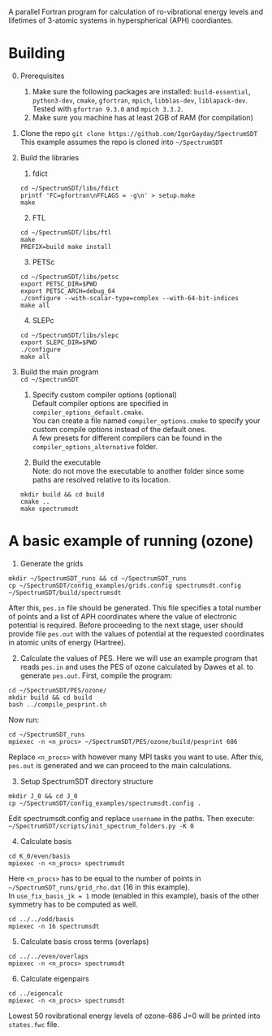 A parallel Fortran program for calculation of ro-vibrational energy levels and lifetimes of 3-atomic systems in hyperspherical (APH) coordiantes.

# Building

0. Prerequisites
    1. Make sure the following packages are installed: `build-essential`, `python3-dev`, `cmake`, `gfortran`, `mpich`, `libblas-dev`, `liblapack-dev`.  
    Tested with `gfortran 9.3.0` and `mpich 3.3.2`.
    2. Make sure you machine has at least 2GB of RAM (for compilation)

1. Clone the repo
`git clone https://github.com/IgorGayday/SpectrumSDT`  
This example assumes the repo is cloned into `~/SpectrumSDT`

2. Build the libraries

    1. fdict
    ```
    cd ~/SpectrumSDT/libs/fdict
    printf 'FC=gfortran\nFFLAGS = -g\n' > setup.make
    make
    ```

    2. FTL
    ```
    cd ~/SpectrumSDT/libs/ftl
    make
    PREFIX=build make install
    ```

    3. PETSc
    ```
    cd ~/SpectrumSDT/libs/petsc
    export PETSC_DIR=$PWD
    export PETSC_ARCH=debug_64
    ./configure --with-scalar-type=complex --with-64-bit-indices
    make all
    ```

    4. SLEPc
    ```
    cd ~/SpectrumSDT/libs/slepc
    export SLEPC_DIR=$PWD
    ./configure
    make all
    ```

3. Build the main program  
`cd ~/SpectrumSDT`

    1. Specify custom compiler options (optional)  
    Default compiler options are specified in `compiler_options_default.cmake`.  
    You can create a file named `compiler_options.cmake` to specify your custom compile options instead of the default ones.  
    A few presets for different compilers can be found in the `compiler_options_alternative` folder.

    2. Build the executable  
    Note: do not move the executable to another folder since some paths are resolved relative to its location.  
    ```
    mkdir build && cd build
    cmake ..
    make spectrumsdt
    ```

# A basic example of running (ozone)

1. Generate the grids
```
mkdir ~/SpectrumSDT_runs && cd ~/SpectrumSDT_runs
cp ~/SpectrumSDT/config_examples/grids.config spectrumsdt.config
~/SpectrumSDT/build/spectrumsdt
```
After this, `pes.in` file should be generated. This file specifies a total number of points and a list of APH coordinates where the value of electronic potential is required.
Before proceeding to the next stage, user should provide file `pes.out` with the values of potential at the requested coordinates in atomic units of energy (Hartree).

2. Calculate the values of PES. Here we will use an example program that reads `pes.in` and uses the PES of ozone calculated by Dawes et al. to generate `pes.out`. First, compile the program:
```
cd ~/SpectrumSDT/PES/ozone/
mkdir build && cd build
bash ../compile_pesprint.sh
```
Now run:
```
cd ~/SpectrumSDT_runs
mpiexec -n <n_procs> ~/SpectrumSDT/PES/ozone/build/pesprint 686
```
Replace `<n_procs>` with however many MPI tasks you want to use. After this, `pes.out` is generated and we can proceed to the main calculations.

3. Setup SpectrumSDT directory structure
```
mkdir J_0 && cd J_0
cp ~/SpectrumSDT/config_examples/spectrumsdt.config .
```
Edit spectrumsdt.config and replace `username` in the paths. Then execute:  
`~/SpectrumSDT/scripts/init_spectrum_folders.py -K 0`

4. Calculate basis
```
cd K_0/even/basis
mpiexec -n <n_procs> spectrumsdt
```
Here `<n_procs>` has to be equal to the number of points in `~/SpectrumSDT_runs/grid_rho.dat` (16 in this example).  
In `use_fix_basis_jk = 1` mode (enabled in this example), basis of the other symmetry has to be computed as well.  
```
cd ../../odd/basis
mpiexec -n 16 spectrumsdt
```

5. Calculate basis cross terms (overlaps)
```
cd ../../even/overlaps
mpiexec -n <n_procs> spectrumsdt
```

6. Calculate eigenpairs
```
cd ../eigencalc
mpiexec -n <n_procs> spectrumsdt
```
Lowest 50 rovibrational energy levels of ozone-686 J=0 will be printed into `states.fwc` file.
